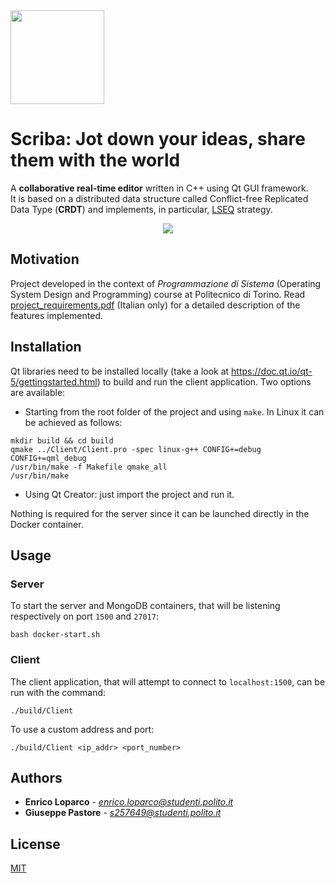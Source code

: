  <img height="150" src="https://github.com/pastaalforno/SharedEditor/blob/master/Client/images/scriba_logo_cropped.png">

# Scriba: Jot down your ideas, share them with the world
A **collaborative real-time editor** written in C++ using Qt GUI framework.  
It is based on a distributed data structure called Conflict-free Replicated Data Type (**CRDT**) and implements, in particular, [LSEQ](https://hal.archives-ouvertes.fr/hal-00921633/document) strategy.

<p align="center">
 <img src="https://github.com/pastaalforno/SharedEditor/blob/master/Resources/demo.gif">
</p>

## Motivation
Project developed in the context of *Programmazione di Sistema* (Operating System Design and Programming) course at Politecnico di Torino. 
Read [project_requirements.pdf](project_requirements.pdf) (Italian only) for a detailed description of the features implemented.

## Installation
Qt libraries need to be installed locally (take a look at https://doc.qt.io/qt-5/gettingstarted.html) to build and run the client application. 
Two options are available:
* Starting from the root folder of the project and using ```make```. In Linux it can be achieved as follows:
```
mkdir build && cd build
qmake ../Client/Client.pro -spec linux-g++ CONFIG+=debug CONFIG+=qml_debug
/usr/bin/make -f Makefile qmake_all
/usr/bin/make
```
* Using Qt Creator: just import the project and run it.  

Nothing is required for the server since it can be launched directly in the Docker container.

## Usage

### Server
To start the server and MongoDB containers, that will be listening respectively on port ```1500``` and ```27017```:

```
bash docker-start.sh
```

### Client
The client application, that will attempt to connect to ```localhost:1500```, can be run with the command:
```
./build/Client
```
To use a custom address and port:
```
./build/Client <ip_addr> <port_number>
```
## Authors

* **Enrico Loparco** - *enrico.loparco@studenti.polito.it*
* **Giuseppe Pastore** - *s257649@studenti.polito.it*

## License
[MIT](https://github.com/pastaalforno/SharedEditor/blob/master/LICENSE.md)
